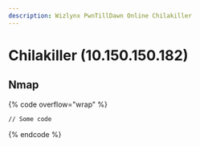 ```yaml
---
description: Wizlynx PwnTillDawn Online Chilakiller
---
```


# Chilakiller (10.150.150.182)

## Nmap

{% code overflow="wrap" %}
```bash
// Some code
```
{% endcode %}
